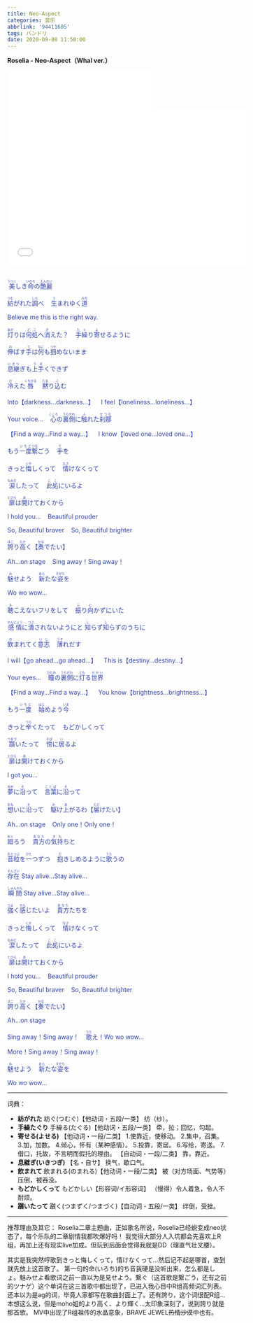 ```yaml
---
title: Neo-Aspect
categories: 音乐
abbrlink: '94411605'
tags: バンドリ
date: 2020-09-08 11:50:00
---
```

**Roselia - Neo-Aspect（Whal ver.）**
<iframe frameborder="no" border="0" marginwidth="0" marginheight="0" width=330 height=86 src="//music.163.com/outchain/player?type=2&id=1463130178&auto=0&height=66"></iframe>
<iframe src="//player.bilibili.com/player.html?aid=23780959&bvid=BV1jp411o7kw&cid=70302169&page=1" scrolling="no" border="0" frameborder="no" framespacing="0" width="550" height="360" allowfullscreen="true"> </iframe>
<br>
<br>
<div style="color: #3344AA">
	
<ruby>美<rt>うつく</rt></ruby>しき<ruby>命<rt>いのち</rt></ruby>の<ruby>艶麗<rt>えんれい</rt></ruby><br>

<ruby>紡<rt>つむ</rt></ruby>がれた<ruby>調<rt>しら</rt></ruby>べ&nbsp;&nbsp;&nbsp;&nbsp;<ruby>生<rt>う</rt></ruby>まれゆく<ruby>道<rt>みち</rt></ruby>

Believe me this is the right way.
<br><br>
<ruby>灯<rt>あか</rt></ruby>りは<ruby>何処<rt>どこ</rt></ruby>へ<ruby>消<rt>き</rt></ruby>えた？&nbsp;&nbsp;&nbsp;&nbsp;<ruby>手繰<rt>たぐ</rt></ruby>り<ruby>寄<rt>よ</rt></ruby>せるように

<ruby>伸<rt>の</rt></ruby>ばす<ruby>手<rt>て</rt></ruby>は<ruby>何<rt>なに</rt></ruby>も<ruby>掴<rt>つか</rt></ruby>めないまま

<ruby>息継<rt>いきつ</rt></ruby>ぎも<ruby>上手<rt>うま</rt></ruby>くできず

<ruby>冷<rt>ひ</rt></ruby>えた<ruby>唇<rt>くちびる</rt></ruby>&nbsp;&nbsp;&nbsp;&nbsp;<ruby>黙<rt>だま</rt></ruby>り<ruby>込<rt>こ</rt></ruby>む
<br><br>
Into【darkness…darkness…】&nbsp;&nbsp;&nbsp;&nbsp;I feel【loneliness…loneliness…】

Your voice...&nbsp;&nbsp;&nbsp;&nbsp;<ruby>心<rt>こころ</rt></ruby>の<ruby>裏側<rt>うらがわ</rt></ruby>に<ruby>触<rt>ふ</rt></ruby>れた<ruby>刹那<rt>せつな</rt></ruby>

【Find a way…Find a way…】&nbsp;&nbsp;&nbsp;&nbsp;I know【loved one…loved one…】

もう<ruby>一度<rt>いちど</rt></ruby><ruby>繋<rt>つな</rt></ruby>ごう&nbsp;&nbsp;&nbsp;&nbsp;<ruby>手<rt>て</rt></ruby>を
<br><br>
きっと<ruby>悔<rt>くや</rt></ruby>しくって&nbsp;&nbsp;&nbsp;&nbsp;<ruby>情<rt>なさ</rt></ruby>けなくって

<ruby>涙<rt>なみだ</rt></ruby>したって&nbsp;&nbsp;&nbsp;&nbsp;<ruby>此処<rt>ここ</rt></ruby>にいるよ

<ruby>扉<rt>とびら</rt></ruby>は<ruby>開<rt>あ</rt></ruby>けておくから

I hold you...&nbsp;&nbsp;&nbsp;&nbsp;Beautiful prouder

So, Beautiful braver&nbsp;&nbsp;&nbsp;&nbsp;So, Beautiful brighter

<ruby>誇<rt>ほこ</rt></ruby>り<ruby>高<rt>たか</rt></ruby>く【<ruby>奏<rt>かな</rt></ruby>でたい】

Ah…on stage&nbsp;&nbsp;&nbsp;&nbsp;Sing away！Sing away！

<ruby>魅<rt>み</rt></ruby>せよう&nbsp;&nbsp;&nbsp;&nbsp;<ruby>新<rt>あら</rt></ruby>たな<ruby>姿<rt>すがた</rt></ruby>を

Wo wo wow…
<br><br>
<ruby>聴<rt>き</rt></ruby>こえないフリをして&nbsp;&nbsp;&nbsp;&nbsp;<ruby>振<rt>ふ</rt></ruby>り<ruby>向<rt>む</rt></ruby>かずにいた

<ruby>感情<rt>かんじょう</rt></ruby>に<ruby>潰<rt>つぶ</rt></ruby>されないようにと
<ruby>知<rt>し</rt></ruby>らず<ruby>知<rt>し</rt></ruby>らずのうちに

<ruby>飲<rt>の</rt></ruby>まれてく<ruby>意志<rt>いし</rt></ruby>&nbsp;&nbsp;&nbsp;&nbsp;<ruby>薄<rt>うす</rt></ruby>れだす
<br><br>
I will【go ahead…go ahead…】&nbsp;&nbsp;&nbsp;&nbsp;This is【destiny…destiny…】

Your eyes…&nbsp;&nbsp;&nbsp;&nbsp;<ruby>瞳<rt>ひとみ</rt></ruby>の<ruby>裏側<rt>うらがわ</rt></ruby>に<ruby>灯<rt>とも</rt></ruby>る<ruby>世界<rt>せかい</rt></ruby>

【Find a way…Find a way…】&nbsp;&nbsp;&nbsp;&nbsp;You know【brightness…brightness…】

もう<ruby>一度<rt>いちど</rt></ruby>&nbsp;&nbsp;&nbsp;&nbsp;<ruby>始<rt>はじ</rt></ruby>めよう<ruby>今<rt>いま</rt></ruby>
<br><br>
きっと<ruby>辛<rt>つら</rt></ruby>くたって&nbsp;&nbsp;&nbsp;&nbsp;もどかしくって

<ruby>躓<rt>つまづ</rt></ruby>いたって&nbsp;&nbsp;&nbsp;&nbsp;<ruby>傍<rt>そば</rt></ruby>に<ruby>居<rt>い</rt></ruby>るよ

<ruby>扉<rt>とびら</rt></ruby>は<ruby>開<rt>あ</rt></ruby>けておくから

I got you…

<ruby>夢<rt>ゆめ</rt></ruby>に<ruby>沿<rt>そ</rt></ruby>って&nbsp;&nbsp;&nbsp;&nbsp;<ruby>言葉<rt>ことば</rt></ruby>に<ruby>沿<rt>そ</rt></ruby>って
<br><br>
<ruby>想<rt>おも</rt></ruby>いに<ruby>沿<rt>そ</rt></ruby>って&nbsp;&nbsp;&nbsp;&nbsp;<ruby>駆<rt>か</rt></ruby>け<ruby>上<rt>あ</rt></ruby>がるわ【<ruby>届<rt>とど</rt></ruby>けたい】

Ah…on stage&nbsp;&nbsp;&nbsp;&nbsp;Only one！Only one！

<ruby>廻<rt>めぐ</rt></ruby>ろう&nbsp;&nbsp;&nbsp;&nbsp;<ruby>貴方<rt>あなた</rt></ruby>の<ruby>気持<rt>きも</rt></ruby>ちと
<br><br>
<ruby>音粒<rt>おとつぶ</rt></ruby>を<ruby>一<rt>ひと</rt></ruby>つずつ&nbsp;&nbsp;&nbsp;&nbsp;<ruby>抱<rt>だ</rt></ruby>きしめるように<ruby>歌<rt>うた</rt></ruby>うの

<ruby>存在<rt>そんざい</rt></ruby> Stay alive…Stay alive…

<ruby>瞬間<rt>しゅんかん</rt></ruby> Stay alive…Stay alive…

<ruby>強<rt>つよ</rt></ruby>く<ruby>感<rt>かん</rt></ruby>じたいよ&nbsp;&nbsp;&nbsp;&nbsp;<ruby>貴方<rt>あなた</rt></ruby>たちを
<br><br>
きっと<ruby>悔<rt>くや</rt></ruby>しくって&nbsp;&nbsp;&nbsp;&nbsp;<ruby>情<rt>なさ</rt></ruby>けなくって

<ruby>涙<rt>なみだ</rt></ruby>したって&nbsp;&nbsp;&nbsp;&nbsp;<ruby>此処<rt>ここ</rt></ruby>にいるよ

<ruby>扉<rt>とびら</rt></ruby>は<ruby>開<rt>あ</rt></ruby>けておくから

I hold you…&nbsp;&nbsp;&nbsp;&nbsp;Beautiful prouder

So, Beautiful braver&nbsp;&nbsp;&nbsp;&nbsp;So, Beautiful brighter

<ruby>誇<rt>ほこ</rt></ruby>り<ruby>高<rt>たか</rt></ruby>く【<ruby>奏<rt>かな</rt></ruby>でたい】

Ah…on stage

Sing away！Sing away！&nbsp;&nbsp;&nbsp;&nbsp;<ruby>歌<rt>うた</rt></ruby>え！Wo wo wow…

More！Sing away！Sing away！

<ruby>魅<rt>み</rt></ruby>せよう&nbsp;&nbsp;&nbsp;&nbsp;<ruby>新<rt>あら</rt></ruby>たな<ruby>姿<rt>すがた</rt></ruby>を

Wo wo wow…

</div>

---
词典：
+ **紡がれた**
紡ぐ(つむぐ)【他动词・五段/一类】  纺（纱）。
+ **手繰たぐり**
手繰る(たぐる)【他动词・五段/一类】 牵，拉；回忆，勾起。
+ **寄せる(よせる)**
【他动词・一段/二类】
  1.使靠近，使移动。
  2.集中，召集。
  3.加，加数。
  4.倾心，怀有（某种感情）。
  5.投靠，寄居。
  6.写给，寄送。
  7.借口，托故，不言明而假托的理由。
【自动词・一段/二类】 靠，靠近。
+ **息継ぎ(いきつぎ)**
【名・自サ】 换气，歇口气。
+ **飲まれて**
飲まれる(のまれる)【他动词・一段/二类】 被（对方场面、气势等）压倒，被吞没。
+ **もどかしくって**
もどかしい【形容词/イ形容词】 （慢得）令人着急，令人不耐烦。
+ **躓いたって**
躓く(つまずく/つまづく)【自动词・五段/一类】 绊倒，受挫。


---
推荐理由及其它：
Roselia二章主题曲，正如歌名所说，Roselia已经蜕变成neo状态了，每个乐队的二章剧情我都吹爆好吗！
我觉得大部分人入坑都会先喜欢上R组，再加上还有现实live加成。但玩到后面会觉得我就是DD（理直气壮叉腰）。

其实是我突然哼歌到きっと悔しくって，情けなくって...然后记不起是哪首，查到就先放上这首歌了。
第一句的命(いろち)的ち音我硬是没听出来，怎么都是しょ。魅みせよ看歌词之前一直以为是見せよう。繋ぐ（这首歌是繋ごう，还有之前的ツナゲ）这个单词在这三首歌中都出现了，已进入我心目中R组高频词汇列表。还本以为是ag的词，毕竟人家都写在歌曲封面上了。还有誇り，这个词很配R组...本想这么说，但是moho姐的より高く、より輝く...太印象深刻了，说到誇り就是那首歌。
MV中出现了R组祖传的水晶意象，BRAVE JEWEL<span class="heimu">~~热情沙漠~~</span>中也有。
